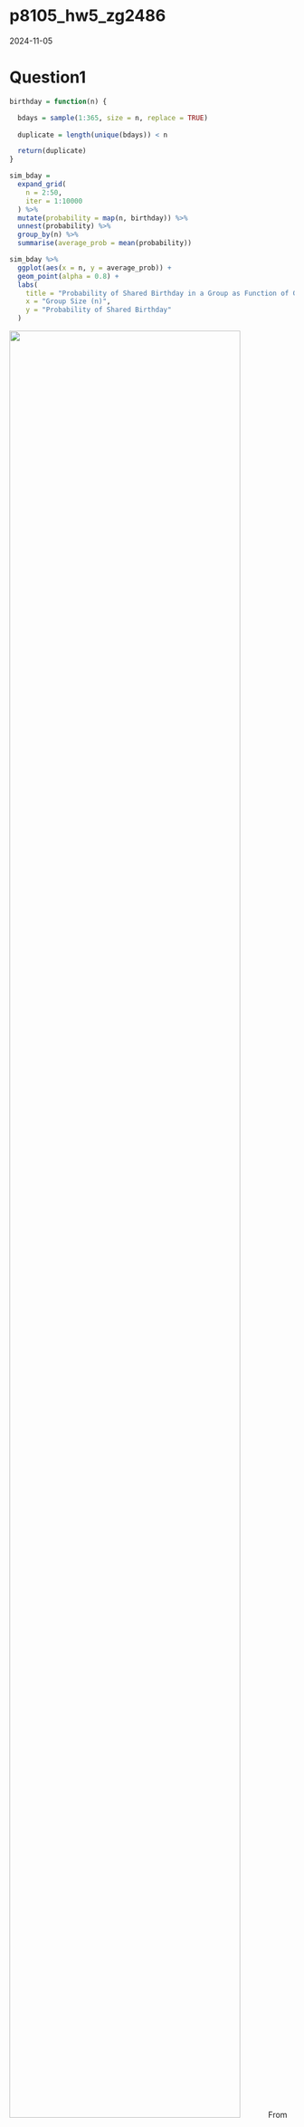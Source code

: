 p8105_hw5_zg2486
================
2024-11-05

# Question1

``` r
birthday = function(n) {

  bdays = sample(1:365, size = n, replace = TRUE)
  
  duplicate = length(unique(bdays)) < n

  return(duplicate)
}

sim_bday = 
  expand_grid(
    n = 2:50,
    iter = 1:10000
  ) %>% 
  mutate(probability = map(n, birthday)) %>% 
  unnest(probability) %>% 
  group_by(n) %>% 
  summarise(average_prob = mean(probability))

sim_bday %>% 
  ggplot(aes(x = n, y = average_prob)) +
  geom_point(alpha = 0.8) +
  labs(
    title = "Probability of Shared Birthday in a Group as Function of Group Size",
    x = "Group Size (n)",
    y = "Probability of Shared Birthday"
  ) 
```

<img src="p8105_hw5_zg2486_files/figure-gfm/unnamed-chunk-2-1.png" width="90%" />
From the plot, we can see the probability that at least two people in
the group will share a birthday by averaging across the 10000 simulation
runs increases as the sample group size become larger.

# Question 2

``` r
library(broom)
sim_mean_sd = function(n = 30, mu, sigma = 5) {
  
  sim_df = 
    tibble(
      x = rnorm(n, mean = mu, sd = sigma)
    )

  t_test_result = t.test(pull(sim_df, x), mu = 0) %>% 
    tidy()

  out_df = 
    sim_df %>%  
    summarize(
      mu_hat = mean(x),
      p_value = pull(t_test_result, p.value)
    )
  
  return(out_df)
}

sim_data = 
  expand_grid(
    mu = 0:6,
    iter = 1:5000
  ) %>% 
  mutate(reject_null = map(mu, sim_mean_sd, n = 30)) %>% 
  unnest(reject_null)
```

#### Plot for Power vs True Mean.

``` r
power_plot = 
  sim_data %>% 
  group_by(mu) %>% 
  summarise(power = mean(p_value < 0.05)) %>% 
  ggplot(aes(x = mu, y = power)) + 
  geom_point() +
  geom_line() +
  labs(
    title = "Power of the One-Sample t-Test vs True Mean (Effect Size)",
    x = "True Mean (mu)",
    y = "Power"
  )

power_plot
```

<img src="p8105_hw5_zg2486_files/figure-gfm/unnamed-chunk-4-1.png" width="90%" />
The plot shows that power increases as the true mean (𝜇) increases,
because as the true effect size (difference between the null hypothesis
value and the true mean) becomes larger, it becomes easier to detect the
effect, resulting in higher power.

#### Plot of Average estimates of 𝜇̂and 𝜇̂ only in samples for which the null was rejected vs True mean

``` r
average_mu_hat = 
  sim_data %>% 
  group_by(mu) %>% 
  summarise(
    avg_mu_hat = mean(mu_hat),
    avg_mu_hat_reject = mean(mu_hat[p_value < 0.05])
    ) %>% 
  ggplot(aes(x = mu)) + 
  geom_point(aes(y = avg_mu_hat, color = "All")) +
  geom_line(aes(y = avg_mu_hat, color = "All")) +
  geom_point(aes(y = avg_mu_hat_reject, color = "Rejected")) +
  geom_line(aes(y = avg_mu_hat_reject, color = "Rejected")) +
  labs(
    title = "Average estimate of mu_hat vs True Mean (mu)",
    x = "True Mean (mu)",
    y = "Average estimate of mu_hat",
    color = "Scale"
  )

average_mu_hat
```

<img src="p8105_hw5_zg2486_files/figure-gfm/unnamed-chunk-5-1.png" width="90%" />
The average estimate of 𝜇̂ across tests for which the null is rejected is
not equal to the true mean (mu) when effect size is small, because

# Question 3

``` r
homicide_df = 
  read_csv("./data/homicide-data.csv") %>% 
  mutate(
    city_state = str_c(city, state, sep = ","),
    resolution = case_when(
      disposition == "Closed without arrest" ~ "unsolved",
      disposition == "Open/No arrest"        ~ "unsolved",
      disposition == "Closed by arrest"      ~ "solved")
  ) %>%
  filter(city_state != "Tulsa,AL")
```

    ## Rows: 52179 Columns: 12
    ## ── Column specification ────────────────────────────────────────────────────────
    ## Delimiter: ","
    ## chr (9): uid, victim_last, victim_first, victim_race, victim_age, victim_sex...
    ## dbl (3): reported_date, lat, lon
    ## 
    ## ℹ Use `spec()` to retrieve the full column specification for this data.
    ## ℹ Specify the column types or set `show_col_types = FALSE` to quiet this message.

``` r
homicide_by_states =
  homicide_df %>% 
  group_by(city_state) %>% 
  summarise(
    total_homicides = n(),
    unsolved_homicides = sum(resolution == "unsolved")
  )
```

The raw data is relatively completed, with few missing value. I noticed
that there is a city “Tulsa” that exist in 2 states, therefore, I will
analyze the data for each city based on the new created variable
`city_state`. And there is only 1 observation in “Tulsa, AL”, so I will
drop this.

#### Estimate the proportion of homicides that are unsolved for city of Baltimore, MD

``` r
prop.test(
  homicide_by_states %>% filter(city_state == "Baltimore,MD") %>% pull(unsolved_homicides), 
  homicide_by_states %>% filter(city_state == "Baltimore,MD") %>% pull(total_homicides)) %>%
  broom::tidy() %>% 
  knitr::kable()
```

| estimate | statistic | p.value | parameter | conf.low | conf.high | method | alternative |
|---:|---:|---:|---:|---:|---:|:---|:---|
| 0.6455607 | 239.011 | 0 | 1 | 0.6275625 | 0.6631599 | 1-sample proportions test with continuity correction | two.sided |

#### Create a tidy dataframe with estimated proportions and CIs for each city

``` r
each_city_df = 
  homicide_by_states %>% 
  mutate(
    prop_test_results = map2(
      .x = unsolved_homicides, .y = total_homicides, ~prop.test(x = .x, n = .y)),
    tidy_results = map(.x = prop_test_results, ~broom::tidy(.x))
  ) %>% 
  unnest(tidy_results) %>% 
  select(city_state, estimate, conf.low, conf.high)
```

